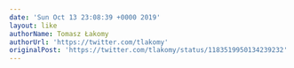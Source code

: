 ```yaml
---
date: 'Sun Oct 13 23:08:39 +0000 2019'
layout: like
authorName: Tomasz Łakomy
authorUrl: 'https://twitter.com/tlakomy'
originalPost: 'https://twitter.com/tlakomy/status/1183519950134239232'
---
```

